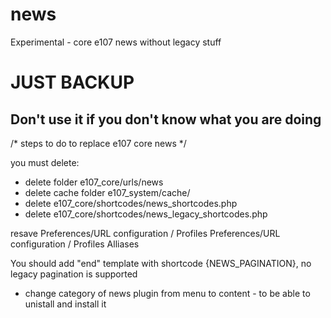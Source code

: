 # news
Experimental -  core e107 news without legacy stuff


# JUST BACKUP 
## Don't use it if you don't know what you are doing 

/*  steps to do to replace e107 core news */

you must delete: 

- delete folder e107_core/urls/news
- delete cache folder e107_system/cache/
- delete e107_core/shortcodes/news_shortcodes.php
- delete e107_core/shortcodes/news_legacy_shortcodes.php


resave 
Preferences/URL configuration / Profiles
Preferences/URL configuration / Profiles Alliases

You should
add "end" template with shortcode {NEWS_PAGINATION}, no legacy pagination is supported

 
- change category of news plugin from menu to content - to be able to unistall and install it

